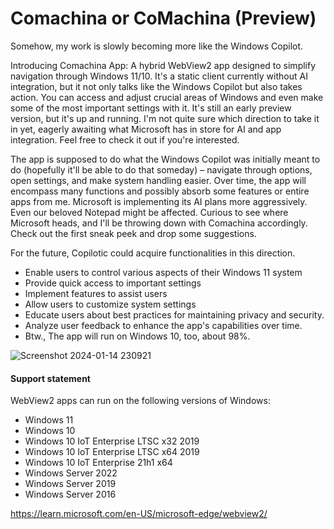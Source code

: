 # Comachina or CoMachina (Preview)

Somehow, my work is slowly becoming more like the Windows Copilot. 

Introducing Comachina App: 
A hybrid WebView2 app designed to simplify navigation through Windows 11/10. 
It's a static client currently without AI integration, but it not only talks like the Windows Copilot but also takes action. You can access and adjust crucial areas of Windows and even make some of the most important settings with it. It's still an early preview version, but it's up and running. I'm not quite sure which direction to take it in yet, eagerly awaiting what Microsoft has in store for AI and app integration. Feel free to check it out if you're interested.  

The app is supposed to do what the Windows Copilot was initially meant to do (hopefully it'll be able to do that someday) – navigate through options, open settings, and make system handling easier. Over time, the app will encompass many functions and possibly absorb some features or entire apps from me. Microsoft is implementing its AI plans more aggressively. Even our beloved Notepad might be affected. Curious to see where Microsoft heads, and I'll be throwing down with Comachina accordingly. Check out the first sneak peek and drop some suggestions.

For the future, Copilotic could acquire functionalities in this direction.
- Enable users to control various aspects of their Windows 11 system 
- Provide quick access to important settings
- Implement features to assist users 
- Allow users to customize system settings 
- Educate users about best practices for maintaining privacy and security.
- Analyze user feedback to enhance the app's capabilities over time.
- Btw., The app will run on Windows 10, too, about 98%.


![Screenshot 2024-01-14 230921](https://github.com/builtbybel/Comachina/assets/57478606/615471d5-b77b-4aee-8847-04c4bcbaeb38)


#### Support statement
WebView2 apps can run on the following versions of Windows:

- Windows 11
- Windows 10
- Windows 10 IoT Enterprise LTSC x32 2019
- Windows 10 IoT Enterprise LTSC x64 2019
- Windows 10 IoT Enterprise 21h1 x64
- Windows Server 2022
- Windows Server 2019
- Windows Server 2016

https://learn.microsoft.com/en-US/microsoft-edge/webview2/
